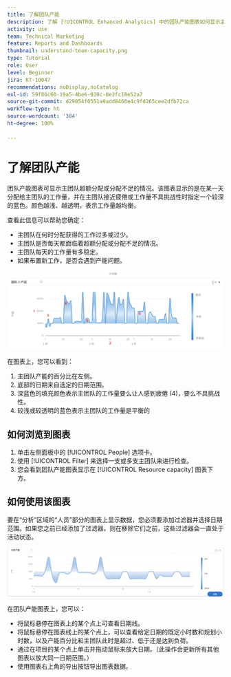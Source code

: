 ```yaml
---
title: 了解团队产能
description: 了解 [!UICONTROL Enhanced Analytics] 中的团队产能图表如何显示主团队超额分配或分配不足的情况。
activity: use
team: Technical Marketing
feature: Reports and Dashboards
thumbnail: understand-team-capacity.png
type: Tutorial
role: User
level: Beginner
jira: KT-10047
recommendations: noDisplay,noCatalog
exl-id: 59f86c60-19a5-4be6-920c-8e2fc18e52a7
source-git-commit: d29054f0551a9add8460e4c9fd265cee2dfb72ca
workflow-type: ht
source-wordcount: '384'
ht-degree: 100%

---
```


# 了解团队产能

团队产能图表可显示主团队超额分配或分配不足的情况。该图表显示的是在某一天分配给主团队的工作量，并在主团队接近疲倦或工作量不具挑战性时指定一个较深的蓝色。颜色越浅、越透明，表示工作量越均衡。

查看此信息可以帮助您确定：

* 主团队在何时分配获得的工作过多或过少。
* 主团队是否每天都面临着超额分配或分配不足的情况。
* 主团队每天的工作量有多稳定。
* 如果布置新工作，是否会遇到产能问题。

![显示团队产能图表的图像，其中包含下面项目符号中描述的区域的数字](assets/section-3-4.png)

在图表上，您可以看到：

1. 主团队产能的百分比在左侧。
1. 底部的日期来自选定的日期范围。
1. 深蓝色的填充颜色表示主团队的工作量要么让人感到疲倦 (4)，要么不具挑战性。
1. 较浅或较透明的蓝色表示主团队的工作量是平衡的

## 如何浏览到图表

1. 单击左侧面板中的 [!UICONTROL People] 选项卡。
1. 使用 [!UICONTROL Filter] 来选择一支或多支主团队来进行检查。
1. 您会看到团队产能图表显示在 [!UICONTROL Resource capacity] 图表下方。

## 如何使用该图表

要在“分析”区域的“人员”部分的图表上显示数据，您必须要添加过滤器并选择日期范围。如果您之前已经添加了过滤器，则在移除它们之前，这些过滤器会一直处于活动状态。

![显示团队产能图表的图像](assets/section-3-5.png)

在团队产能图表上，您可以：

* 将鼠标悬停在图表上的某个点上可查看日期线。
* 将鼠标悬停在图表线上的某个点上，可以查看给定日期的既定小时数和规划小时数，以及产能百分比和主团队此时是超过、低于还是达到负荷。
* 通过在项目的某个点上单击并拖动鼠标来放大日期。（此操作会更新所有其他图表以放大同一日期范围。）
* 使用图表右上角的导出按钮导出图表数据。
